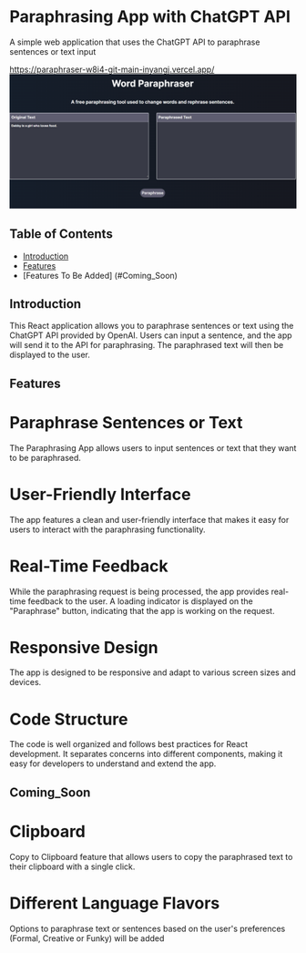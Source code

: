 
# Paraphrasing App with ChatGPT API

A simple web application that uses the ChatGPT API to paraphrase sentences or text input

https://paraphraser-w8i4-git-main-inyangj.vercel.app/
<img src="/public/Word_Parahrasing_APP.png"/>


## Table of Contents
- [Introduction](#introduction)
- [Features](#features)
- [Features To Be Added] (#Coming_Soon)


## Introduction

This React application allows you to paraphrase sentences or text using the ChatGPT API provided by OpenAI. Users can input a sentence, and the app will send it to the API for paraphrasing. The paraphrased text will then be displayed to the user.

## Features

# Paraphrase Sentences or Text
The Paraphrasing App allows users to input sentences or text that they want to be paraphrased.

# User-Friendly Interface
The app features a clean and user-friendly interface that makes it easy for users to interact with the paraphrasing functionality.


# Real-Time Feedback
While the paraphrasing request is being processed, the app provides real-time feedback to the user. A loading indicator is displayed on the "Paraphrase" button, indicating that the app is working on the request.

# Responsive Design
The app is designed to be responsive and adapt to various screen sizes and devices.

# Code Structure
The code is well organized and follows best practices for React development. It separates concerns into different components, making it easy for developers to understand and extend the app.


## Coming_Soon

# Clipboard
Copy to Clipboard feature that allows users to copy the paraphrased text to their clipboard with a single click.

# Different Language Flavors
Options to paraphrase text or sentences based on the user's preferences (Formal, Creative or Funky) will be added

